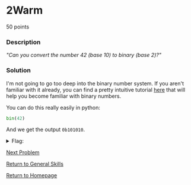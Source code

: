 # 2Warm
50 points

### Description
*"Can you convert the number 42 (base 10) to binary (base 2)?"*

### Solution
I'm not going to go too deep into the binary number system. If you aren't familiar with it already, you can find a pretty intuitive tutorial [here](https://www.mathsisfun.com/binary-number-system.html) that will help you become familiar with binary numbers.

You can do this really easily in python:
```python
bin(42)
```
And we get the output `0b101010`.

<details>
  <summary>Flag:</summary>
  picoCTF{101010}
</details>

[Next Problem](https://github.com/sdvickers98/picoCTF-2019-Walkthrough/blob/master/general_skills/%233%20-%20Lets%20Warm%20Up.md)

[Return to General Skills](https://github.com/sdvickers98/picoCTF-2019-Walkthrough/blob/master/general_skills/%230%20-%20General%20Skills%20Homepage.md)

[Return to Homepage](https://github.com/sdvickers98/picoCTF-2019-Walkthrough)
